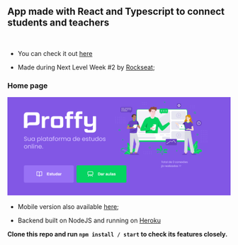 ## App made with React and Typescript to connect students and teachers
<br/>

* You can check it out [here](https://cassiogroh.github.io/Proffy_web/) <br/>

* Made during Next Level Week #2 by [Rockseat](https://rocketseat.com.br/); <br/>

### Home page
![Proffy home page](./public/webView/home.PNG)

* Mobile version also available [here](https://github.com/cassiogroh/Proffy_mobile); <br/>

* Backend built on NodeJS and running on [Heroku](https://www.heroku.com/home) <br/>

**Clone this repo and run `npm install / start` to check its features closely.**